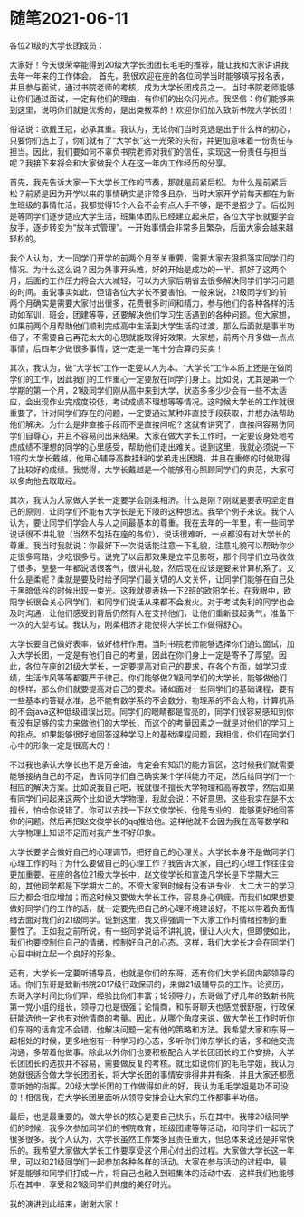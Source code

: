 # 随笔2021-06-11

各位21级的大学长团成员：

大家好！今天很荣幸能得到20级大学长团团长毛毛的推荐，能让我和大家讲讲我去年一年来的工作体会。
首先，我很欢迎在座的各位同学当时能够填写报名表，并且参与面试，通过书院老师的考核，成为大学长团成员之一。当时书院老师能够让你们通过面试，一定有他们的理由，有你们的出众闪光点。我坚信：你们能够来到这里，说明你们就是优秀的，是出类拔萃的！欢迎你们加入致新书院大学长团！

俗话说：欲戴王冠，必承其重。我认为，无论你们当时竞选是出于什么样的初心，只要你们选上了，你们就有了“大学长”这一光荣的头衔，并更加意味着一份责任与担当。因此，我们要如何不辜负书院老师对我们的信任，实现这一份责任与担当呢？我接下来将会和大家做我个人在这一年内工作经历的分享。

首先，我先告诉大家一下大学长工作的节奏，那就是前紧后松。为什么是前紧后松？前紧是因为开学以来的事情确实是非常多且杂，当时大家开学前每天都在为新生班级的事情忙活，我都觉得15个人会不会有点人手不够，是不是招少了。后松则是等同学们逐步适应大学生活，班集体团队已经建立起来后，各位大学长就要学会放手，逐步转变为“放羊式管理”。一开始事情会非常多且繁杂，后面大家会越来越轻松的。

我个人认为，大一同学们开学的前两个月至关重要，需要大家去狠抓落实同学们的情况。为什么这么说？因为外事开头难，好的开始是成功的一半。抓好了这两个月，后面的工作压力将会大大减轻，可以为大家后期省去很多解决同学们学习问题的时间。虽说事实如此，但请各位大学长不要害怕。一般来说，21级同学们的前两个月确实是需要大家付出很多，花费很多时间和精力，参与他们的各种各样的活动如军训，班会，团建等等，还要解决他们学习生活遇到的各种问题。但大家想，如果前两个月帮助他们顺利完成高中生活到大学生活的过渡，那么后面就是事半功倍了，不需要自己再花太大的心思就能取得好效果。大家想，前两个月多做一点点事情，后四年少做很多事情，这一定是一笔十分合算的买卖！

其次，我认为，做“大学长”工作一定要以人为本。“大学长”工作本质上还是在做同学们的工作，因此我们的工作重心一定要放在同学们身上。比如说，尤其是第一个学期的第一个月，21级同学们刚从高中来到大学，状态多多少少会有一些不太适应，会出现作业完成度较低，考试成绩不理想等等情况。这时候大学长的工作就很重要了，针对同学们存在的问题，一定要通过某种非直接手段获取，并想办法帮助他们解决。为什么是非直接手段而不是直接问呢？这就有讲究了，直接问容易伤同学们自尊心，并且不容易问出来结果。大家在做大学长工作时，一定要设身处地考虑成绩不理想的同学的心里感受，帮助他们走出难关。说到这里，我就必须说一下1班的大学长戴越，他用心辅导高数挂科的学弟走出困境，并且在重修的时候取得了比较好的成绩。我觉得，大学长戴越是一个能够用心照顾同学们的典范，大家可以多向他去取取经。

其次，我认为大家做大学长一定要学会刚柔相济。什么是刚？刚就是要表明坚定自己的原则，让同学们不能有大学长是无下限的这种想法。我举个例子来说。我个人认为，要让同学们学会人与人之间最基本的尊重。我在去年的一年里，有一些同学说话很不讲礼貌（当然不包括在座的各位），说话很难听，一点都没有对大学长的尊重。我当时我就说：你最好下一次说话能注意一下礼貌，注意礼貌可以帮助你少走很多弯路，少吃很多亏。说完了以后那效果是立竿见影呀，那个同学们立马收敛了很多，整整一年都说话很客气，很讲礼貌，然后现在应该是要来计算机系了。又什么是柔呢？柔就是要及时给予同学们最关切的人文关怀，让同学们能够在自己处于黑暗低谷的时候出现一束光。这我就要表扬一下2班的欧阳学长。在我眼中，欧阳学长很会关心同学们，和同学们说话从来都不会发火。对于考试失利的同学也会及时沟通，让他们感受到背后仍然有人在支持他们，让他们重新鼓起勇气，准备下一次的大型考试。我认为，刚柔相济才能使得大学长工作做得舒心。

大学长要自己做好表率，做好标杆作用。当时书院老师能够选择你们通过面试，加入大学长团，一定是有他们自己的考量，因此在你们身上一定是寄予了厚望。因此，各位在座的21级大学长，一定要提高对自己的要求，在各个方面，如学习成绩，生活作风等等都要严于律己。你们能够做21级同学们的大学长，能够做他们的榜样，那么你们就要提高对自己的要求。诸如面对一些同学们的基础课程，要有一些基本的答疑水准，总不能有数学系的不会数分，物理系的不会大物，计算机系的不会java这种低级错误出现。同学们的眼睛都是雪亮的，同学们很容易感知到你有没有足够的实力来做他们的大学长，而这个的考量因素之一就是对他们的学习上的指点。如果能够很好地回答这种学习上的基础课程问题，我相信，你们在同学们心中的形象一定是很高大的！

不过我也承认大学长也不是万金油，肯定会有知识的能力盲区，这时候我们就需要能够接纳自己的不足，告诉同学们自己确实某个学科能力不足，然后给同学们一个相应的解决方案。比如说我自己吧，我就很不擅长大学物理和高等数学，然后如果有同学们问起来这两个比如说大学物理，我就会说：不好意思，这些我实在是不太擅长，怕给你说错了。你可以去找一下赵文俊学长，他是专业的，能够更好地回答你的问题。然后再把赵文俊学长的qq推给他。这样他就不会因为我在高等数学和大学物理上知识不足而对我产生不好印象。

大学长要学会做好自己的心理调节，把好自己的心理关。大学长本身不是做同学们心理工作的吗？为什么要做自己的心理工作？我告诉大家，自己的心理工作往往会更加重要。在座的各位21级大学长中，赵文俊学长和宣逸凡学长是下学期大三的，其他同学都是下学期大二的。不管大家到时候有没有进专业，大二大三的学习压力都会相应增加；而这时候又要做大学长工作，容易身心俱疲。而我们如果想要做好同学们的工作的话，就一定要先把自己的心理环境建设好，不能以带着负面情绪去面对我们的21级同学。说到这里，我又得强调一下大家工作时情绪控制的重要性了。正如我之前所说，有一些同学说话不讲礼貌，很让人火大，但即使如此，我们也要控制住自己的情绪，控制好自己的心态。这样，我们大学长才会在同学们心目中树立起一个良好的形象。

还有，大学长一定要听辅导员，也就是你们的东哥，还有你们大学长团内部领导的话。你们东哥是致新书院2017级行政保研的，来做21级辅导员的工作。论资历，东哥入学时间比你们早，经验比你们丰富；论领导力，东哥做了好几年的致新书院第一党小组的组长，领导力也是很强；论情商，和东哥聊天也感觉很舒服，行政保研能选他一定也有对他情商的考量。因此，从哪个角度来说，做大学长工作时听你们东哥的话肯定不会错，他解决问题一定有他的策略和方法。我希望大家和东哥一起相处的时候，更多地抱有一种学习的心态，多听你们帅东学长的话，多和他交流沟通，多帮着他做事。除此以外你们也要积极配合大学长团团长的工作安排，大学长团团长的选拔并不容易，需要做反复的考核。就比如说你们的毛毛学姐，我认为她就很适合做大学长团团长，将大学长团的事情安排得井井有条，并且大家还都愿意听她的指挥。20级大学长团的工作做得如此的好，我认为毛毛学姐是功不可没的！相信我，在大学长团里面听从领导安排会让大家的工作都事半功倍。

最后，也是最重要的，做大学长的核心是要自己快乐，乐在其中。我带20级同学们的时候，我多次参加同学们的书院教育，班级团建等等活动，和同学们一起玩了很多很多。我个人认为，大学长虽然工作繁多且责任重大，但总体来说还是非常快乐的。我希望大家做大学长工作要享受这个用心付出的过程。大家做大学长这一年里，可以和21级同学们一起参加各种各样的活动。大家在参与活动的过程中，最好是能够和同学们打成一片，将自己也融入到班集体的活动中去，这样我们也能够乐在其中，享受和21级同学们共度的美好时光。

我的演讲到此结束，谢谢大家！

